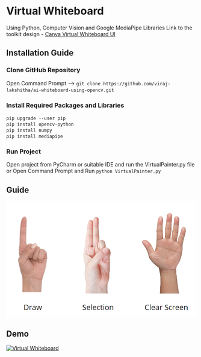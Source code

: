 # Virtual Whiteboard
Using Python, Computer Vision and Google MediaPipe Libraries
Link to the toolkit design - [Canva Virtual Whiteboard UI](https://www.canva.com/design/DAEdq1bEIA4/q8qvATq6UcUWav4u6Moneg/view?utm_content=DAEdq1bEIA4&utm_campaign=designshare&utm_medium=link&utm_source=sharebutton)

## Installation Guide

### Clone GitHub Repository
 Open Command Prompt -->
`git clone https://github.com/viraj-lakshitha/ai-whiteboard-using-opencv.git`

### Install Required Packages and Libraries
```
pip upgrade --user pip
pip install opencv-python
pip install numpy
pip install mediapipe
```

### Run Project
Open project from PyCharm or suitable IDE and run the VirtualPainter.py file or Open Command Prompt and Run `python VirtualPainter.py`

## Guide
![guide-img](./guide.png)

## Demo 
[![Virtual Whiteboard](https://res.cloudinary.com/marcomontalbano/image/upload/v1620299484/video_to_markdown/images/youtube--vF5HnA5sO6c-c05b58ac6eb4c4700831b2b3070cd403.jpg)](https://youtu.be/vF5HnA5sO6c "Virtual Whiteboard")
